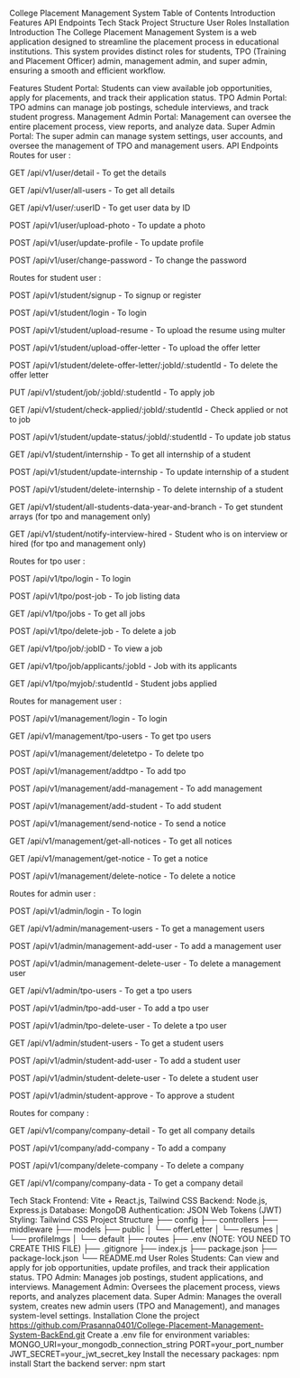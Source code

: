 College Placement Management System
Table of Contents
Introduction
Features
API Endpoints
Tech Stack
Project Structure
User Roles
Installation
Introduction
The College Placement Management System is a web application designed to streamline the placement process in educational institutions. This system provides distinct roles for students, TPO (Training and Placement Officer) admin, management admin, and super admin, ensuring a smooth and efficient workflow.

Features
Student Portal: Students can view available job opportunities, apply for placements, and track their application status.
TPO Admin Portal: TPO admins can manage job postings, schedule interviews, and track student progress.
Management Admin Portal: Management can oversee the entire placement process, view reports, and analyze data.
Super Admin Portal: The super admin can manage system settings, user accounts, and oversee the management of TPO and management users.
API Endpoints
Routes for user :

GET /api/v1/user/detail - To get the details

GET /api/v1/user/all-users - To get all details

GET /api/v1/user/:userID - To get user data by ID

POST /api/v1/user/upload-photo - To update a photo

POST /api/v1/user/update-profile - To update profile

POST /api/v1/user/change-password - To change the password

Routes for student user :

POST /api/v1/student/signup - To signup or register

POST /api/v1/student/login - To login

POST /api/v1/student/upload-resume - To upload the resume using multer

POST /api/v1/student/upload-offer-letter - To upload the offer letter

POST /api/v1/student/delete-offer-letter/:jobId/:studentId - To delete the offer letter

PUT /api/v1/student/job/:jobId/:studentId - To apply job

GET /api/v1/student/check-applied/:jobId/:studentId - Check applied or not to job

POST /api/v1/student/update-status/:jobId/:studentId - To update job status

GET /api/v1/student/internship - To get all internship of a student

POST /api/v1/student/update-internship - To update internship of a student

POST /api/v1/student/delete-internship - To delete internship of a student

GET /api/v1/student/all-students-data-year-and-branch - To get stundent arrays (for tpo and management only)

GET /api/v1/student/notify-interview-hired - Student who is on interview or hired (for tpo and management only)

Routes for tpo user :

POST /api/v1/tpo/login - To login

POST /api/v1/tpo/post-job - To job listing data

GET /api/v1/tpo/jobs - To get all jobs

POST /api/v1/tpo/delete-job - To delete a job

GET /api/v1/tpo/job/:jobID - To view a job

GET /api/v1/tpo/job/applicants/:jobId - Job with its applicants

GET /api/v1/tpo/myjob/:studentId - Student jobs applied

Routes for management user :

POST /api/v1/management/login - To login

GET /api/v1/management/tpo-users - To get tpo users

POST /api/v1/management/deletetpo - To delete tpo

POST /api/v1/management/addtpo - To add tpo

POST /api/v1/management/add-management - To add management

POST /api/v1/management/add-student - To add student

POST /api/v1/management/send-notice - To send a notice

GET /api/v1/management/get-all-notices - To get all notices

GET /api/v1/management/get-notice - To get a notice

POST /api/v1/management/delete-notice - To delete a notice

Routes for admin user :

POST /api/v1/admin/login - To login

GET /api/v1/admin/management-users - To get a management users

POST /api/v1/admin/management-add-user - To add a management user

POST /api/v1/admin/management-delete-user - To delete a management user

GET /api/v1/admin/tpo-users - To get a tpo users

POST /api/v1/admin/tpo-add-user - To add a tpo user

POST /api/v1/admin/tpo-delete-user - To delete a tpo user

GET /api/v1/admin/student-users - To get a student users

POST /api/v1/admin/student-add-user - To add a student user

POST /api/v1/admin/student-delete-user - To delete a student user

POST /api/v1/admin/student-approve - To approve a student

Routes for company :

GET /api/v1/company/company-detail - To get all company details

POST /api/v1/company/add-company - To add a company

POST /api/v1/company/delete-company - To delete a company

GET /api/v1/company/company-data - To get a company detail

Tech Stack
Frontend: Vite + React.js, Tailwind CSS
Backend: Node.js, Express.js
Database: MongoDB
Authentication: JSON Web Tokens (JWT)
Styling: Tailwind CSS
Project Structure
   ├── config
   ├── controllers
   ├── middleware
   ├── models
   ├── public
   │   └──  offerLetter
   │   └──  resumes
   │   └──  profileImgs
   │         └── default
   ├── routes
   ├── .env (NOTE: YOU NEED TO CREATE THIS FILE)
   ├── .gitignore
   ├── index.js
   ├── package.json
   ├── package-lock.json
   └── README.md
User Roles
Students: Can view and apply for job opportunities, update profiles, and track their application status.
TPO Admin: Manages job postings, student applications, and interviews.
Management Admin: Oversees the placement process, views reports, and analyzes placement data.
Super Admin: Manages the overall system, creates new admin users (TPO and Management), and manages system-level settings.
Installation
Clone the project
https://github.com/Prasanna0401/College-Placement-Management-System-BackEnd.git
Create a .env file for environment variables:
MONGO_URI=your_mongodb_connection_string
PORT=your_port_number
JWT_SECRET=your_jwt_secret_key
Install the necessary packages:
npm install
Start the backend server:
npm start